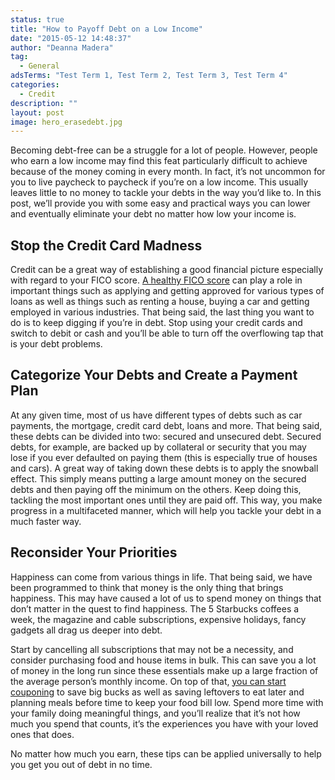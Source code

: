 ```yaml
---
status: true
title: "How to Payoff Debt on a Low Income"
date: "2015-05-12 14:48:37"
author: "Deanna Madera"
tag:
  - General
adsTerms: "Test Term 1, Test Term 2, Test Term 3, Test Term 4"
categories:
  - Credit
description: ""
layout: post
image: hero_erasedebt.jpg
---
```


Becoming debt-free can be a struggle for a lot of people. However, people who earn a low income may find this feat particularly difficult to achieve because of the money coming in every month. In fact, it’s not uncommon for you to live paycheck to paycheck if you’re on a low income. This usually leaves little to no money to tackle your debts in the way you’d like to. In this post, we’ll provide you with some easy and practical ways you can lower and eventually eliminate your debt no matter how low your income is.

## Stop the Credit Card Madness

Credit can be a great way of establishing a good financial picture especially with regard to your FICO score. [A healthy FICO score](https://www.myfico.com/crediteducation/creditscores.aspx) can play a role in important things such as applying and getting approved for various types of loans as well as things such as renting a house, buying a car and getting employed in various industries. That being said, the last thing you want to do is to keep digging if you’re in debt. Stop using your credit cards and switch to debit or cash and you’ll be able to turn off the overflowing tap that is your debt problems.

## Categorize Your Debts and Create a Payment Plan

At any given time, most of us have different types of debts such as car payments, the mortgage, credit card debt, loans and more. That being said, these debts can be divided into two: secured and unsecured debt. Secured debts, for example, are backed up by collateral or security that you may lose if you ever defaulted on paying them (this is especially true of houses and cars). A great way of taking down these debts is to apply the snowball effect. This simply means putting a large amount money on the secured debts and then paying off the minimum on the others. Keep doing this, tackling the most important ones until they are paid off. This way, you make progress in a multifaceted manner, which will help you tackle your debt in a much faster way.

## Reconsider Your Priorities

Happiness can come from various things in life. That being said, we have been programmed to think that money is the only thing that brings happiness. This may have caused a lot of us to spend money on things that don’t matter in the quest to find happiness. The 5 Starbucks coffees a week, the magazine and cable subscriptions, expensive holidays, fancy gadgets all drag us deeper into debt.

Start by cancelling all subscriptions that may not be a necessity, and consider purchasing food and house items in bulk. This can save you a lot of money in the long run since these essentials make up a large fraction of the average person’s monthly income. On top of that, [you can start couponing](https://www.frugallivingforlife.com/couponing-tips.html) to save big bucks as well as saving leftovers to eat later and planning meals before time to keep your food bill low. Spend more time with your family doing meaningful things, and you’ll realize that it’s not how much you spend that counts, it’s the experiences you have with your loved ones that does.

No matter how much you earn, these tips can be applied universally to help you get you out of debt in no time.
